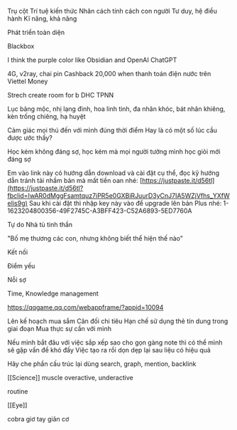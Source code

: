 Trụ cột
Trí tuệ kiến thức
Nhân cách tính cách con người
Tư duy, hệ điều hành
Kĩ năng, khả năng

Phát triển toàn diện

Blackbox

I think the purple color like Obsidian and OpenAI ChatGPT 

4G, v2ray, chai pin
Cashback 20,000 when thanh toán điện nước trên Viettel Money

Strech create room for b
DHC
TPNN

Lục bảng mộc, nhị lạng đinh, hoa linh tinh, đa nhân khóc, bát nhân khiêng, kèn trống chiêng, hạ huyệt

Cảm giác mọi thú đến với mình đúng thời điểm
Hay là có một số lúc cầu được ước thấy?

Học kém không đáng sợ, học kém mà mọi người tưởng mình học giỏi mới đáng sợ

Em vào link này có hướng dẫn download và cài đặt cụ thể, đọc kỹ hướng dẫn tránh tải nhầm bản mà mất tiền oan nhé: [https://justpaste.it/d56tl](https://justpaste.it/d56tl?fbclid=IwAR0dMggFsamtquz7iPR5e0GXBiRJuurD3yCnJ7IA5WZjVfhs_YXfWeIis9g) Sau khi cài đặt thì nhập key này vào để upgrade lên bản Plus nhé: 1-1623204800356-49F2745C-A3BFF423-C52A6893-5ED7760A

Tự do 
Nhà tù tinh thần

"Bố mẹ thương các con, nhưng không biết thể hiện thế nào"

Kết nối 

Điểm yếu 

Nỗi sợ 

Time, Knowledge management


https://qqgame.qq.com/webappframe/?appid=10094

Lên kế hoạch mua sắm
Cân đối chi tiêu
Hạn chế sử dụng thẻ tín dung trong giai đoạn
Mua thực sự cần với mình 

Nếu mình bắt đâu với việc sắp xếp sao cho gọn gàng note thì có thể mình sẽ gặp vấn đề khó đấy
Việc tạo ra rồi dọn dẹp lại sau liệu có hiệu quả

Hãy che phần cấu trúc lại 
dùng search, graph, mention, backlink

[[Science]]
muscle
overactive, underactive

routine

[[Eye]]

cobra
giơ tay giãn cơ
